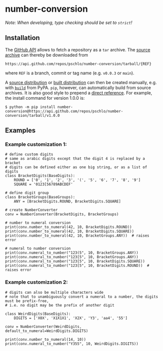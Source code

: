 # number-conversion

*Note: When developing, type checking should be set to `strict`!*

## Installation

The
[GitHub API](https://docs.github.com/en/rest/repos/contents?apiVersion=2022-11-28#download-a-repository-archive-tar)
allows to fetch a repository as a `tar` archive. The
[source archive](https://packaging.python.org/en/latest/glossary/#term-Source-Archive) 
can thereby be downloaded from
```
https://api.github.com/repos/pschlo/number-conversion/tarball/{REF}
```
where `REF` is a branch, commit or tag name (e.g. `v0.0.3` or `main`).

A
[source distribution](https://packaging.python.org/en/latest/glossary/#term-Source-Distribution-or-sdist)
or
[built distribution](https://packaging.python.org/en/latest/glossary/#term-Built-Distribution)
can then be created manually, e.g. with [`build`](https://pypa-build.readthedocs.io) from PyPA. `pip`, however, can automatically build from source archives. It is also good style to prepend a [direct reference](https://peps.python.org/pep-0440/#direct-references). For example, the install command for version 1.0.0 is:
```
$ python -m pip install number-conversion@https://api.github.com/repos/pschlo/number-conversion/tarball/v1.0.0
```

## Examples

### Example customization 1:

```python3
# define custom digits
# same as arabic digits except that the digit 4 is replaced by a bracket
# digits can be defined either as one big string, or as a list of digits
class BracketDigits(BaseDigits):
    ROUND = ['0', '1', '2', '3', '(', '5', '6', '7', '8', '9']
    SQUARE = '0123[56789ABCDEF'

# define digit group
class BracketGroups(BaseGroups):
    ANY = [BracketDigits.ROUND, BracketDigits.SQUARE]

# create NumberConverter
conv = NumberConverter(BracketDigits, BracketGroups)

# number to numeral conversion
print(conv.number_to_numeral(42, 10, BracketDigits.ROUND))
print(conv.number_to_numeral(42, 10, BracketDigits.SQUARE))
print(conv.number_to_numeral(42, 10, BracketGroups.ANY))  # raises error

# numeral to number conversion
print(conv.numeral_to_number("123(5", 10, BracketGroups.ANY))
print(conv.numeral_to_number("123[5", 10, BracketGroups.ANY))
print(conv.numeral_to_number("123[5", 10, BracketDigits.SQUARE))
print(conv.numeral_to_number("123[5", 10, BracketDigits.ROUND))  # raises error
```

### Example customization 2:

```python3
# digits can also be multiple characters wide
# note that to unambiguously convert a numeral to a number, the digits must be prefix-free,
# i.e. no digit may be the prefix of another digit

class WeirdDigits(BaseDigits):
    DIGITS = ['X0X', 'X1X1X1', 'X2X', 'Y3', 'aa4', '55']

conv = NumberConverter(WeirdDigits, default_to_numeral=WeirdDigits.DIGITS)

print(conv.number_to_numeral(14, 10))
print(conv.numeral_to_number("Y355", 10, WeirdDigits.DIGITS))
```
